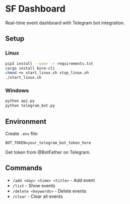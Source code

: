 # SF Dashboard

Real-time event dashboard with Telegram bot integration.

## Setup

### Linux
```bash
pip3 install --user -r requirements.txt
cargo install bore-cli
chmod +x start_linux.sh stop_linux.sh
./start_linux.sh
```

### Windows
```bash
python api.py
python telegram_bot.py
```

## Environment

Create `.env` file:
```
BOT_TOKEN=your_telegram_bot_token_here
```

Get token from @BotFather on Telegram.

## Commands

- `/add <day> <time> <title>` - Add event
- `/list` - Show events
- `/delete <keywords>` - Delete events
- `/clear` - Clear all events